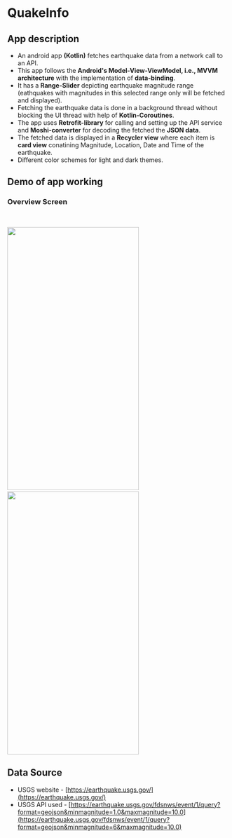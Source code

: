 # QuakeInfo

## App description
* An android app **(Kotlin)** fetches earthquake data from a network call to an API. 
* This app follows the **Android's Model-View-ViewModel, i.e., MVVM architecture** with the implementation of **data-binding**. 
* It has a **Range-Slider** depicting earthquake magnitude range (eathquakes with magnitudes in this selected range only will be fetched and displayed).
* Fetching the earthquake data is done in a background thread without blocking the UI thread with help of **Kotlin-Coroutines**. 
* The app uses **Retrofit-library** for calling and setting up the API service and **Moshi-converter** for decoding the fetched the **JSON data**. 
* The fetched data is displayed in a **Recycler view** where each item is **card view** conatining Magnitude, Location, Date and Time of the earthquake.
* Different color schemes for light and dark themes.

## Demo of app working

### Overview Screen
<br />

<p>
  <img src="https://user-images.githubusercontent.com/46900324/144237780-690c3ec0-8674-49f1-8a73-6cdec6dd02ed.gif" width="300" height="600" />
  &nbsp;&nbsp;&nbsp;&nbsp;&nbsp;&nbsp;&nbsp;&nbsp;
  <img src="https://user-images.githubusercontent.com/46900324/144237233-217bfade-d9c2-4471-8548-0b4e8d9604cd.gif" width="300" height="600" /> 
</p>

## Data Source
* USGS website - [https://earthquake.usgs.gov/](https://earthquake.usgs.gov/)
* USGS API used - [https://earthquake.usgs.gov/fdsnws/event/1/query?format=geojson&minmagnitude=1.0&maxmagnitude=10.0](https://earthquake.usgs.gov/fdsnws/event/1/query?format=geojson&minmagnitude=6&maxmagnitude=10.0)<br />
